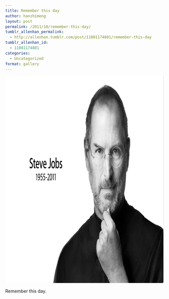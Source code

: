 ```yaml
---
title: Remember this day
author: hanzhimeng
layout: post
permalink: /2011/10/remember-this-day/
tumblr_allenhan_permalink:
  - http://allenhan.tumblr.com/post/11081174881/remember-this-day
tumblr_allenhan_id:
  - 11081174881
categories:
  - Uncategorized
format: gallery
---
```

[<img class="alignnone size-full wp-image-526" alt="tumblr_lsmce7yA3Q1qzkacto1_" src="/images/uploads/2013/03/tumblr_lsmce7yA3Q1qzkacto1_.png" width="982" height="657" />][1]

Remember this day.

 [1]: /images/uploads/2013/03/tumblr_lsmce7yA3Q1qzkacto1_.png
